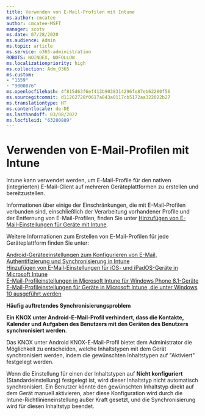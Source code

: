 ```yaml
---
title: Verwenden von E-Mail-Profilen mit Intune
ms.author: cmcatee
author: cmcatee-MSFT
manager: scotv
ms.date: 07/28/2020
ms.audience: Admin
ms.topic: article
ms.service: o365-administration
ROBOTS: NOINDEX, NOFOLLOW
ms.localizationpriority: high
ms.collection: Adm_O365
ms.custom:
- "1559"
- "9000076"
ms.openlocfilehash: 4f815d63f6ef413b9038314296fe87eb62280f56
ms.sourcegitcommit: d11262728f0617a843a0117cb5172aa322022b27
ms.translationtype: HT
ms.contentlocale: de-DE
ms.lasthandoff: 03/08/2022
ms.locfileid: "63280889"
---
```

# <a name="using-email-profiles-with-intune"></a>Verwenden von E-Mail-Profilen mit Intune

Intune kann verwendet werden, um E-Mail-Profile für den nativen (integrierten) E-Mail-Client auf mehreren Geräteplattformen zu erstellen und bereitzustellen.

Informationen über einige der Einschränkungen, die mit E-Mail-Profilen verbunden sind, einschließlich der Verarbeitung vorhandener Profile und der Entfernung von E-Mail-Profilen, finden Sie unter [Hinzufügen von E-Mail-Einstellungen für Geräte mit Intune](https://docs.microsoft.com/intune/email-settings-configure).

Weitere Informationen zum Erstellen von E-Mail-Profilen für jede Geräteplattform finden Sie unter:

[Android-Geräteeinstellungen zum Konfigurieren von E-Mail, Authentifizierung und Synchronisierung in Intune](https://docs.microsoft.com/intune/email-settings-android)  
[Hinzufügen von E-Mail-Einstellungen für iOS- und iPadOS-Geräte in Microsoft Intune](https://docs.microsoft.com/intune/email-settings-ios)  
[E-Mail-Profileinstellungen in Microsoft Intune für Windows Phone 8.1-Geräte](https://docs.microsoft.com/intune/email-settings-windows-phone-8-1)  
[E-Mail-Profileinstellungen für Geräte in Microsoft Intune, die unter Windows 10 ausgeführt werden](https://docs.microsoft.com/intune/email-settings-windows-10)

**Häufig auftretendes Synchronisierungsproblem**

**Ein KNOX unter Android-E-Mail-Profil verhindert, dass die Kontakte, Kalender und Aufgaben des Benutzers mit den Geräten des Benutzers synchronisiert werden.**

Das KNOX unter Android KNOX-E-Mail-Profil bietet dem Administrator die Möglichkeit zu entscheiden, welche Inhaltstypen mit dem Gerät synchronisiert werden, indem die gewünschten Inhaltstypen auf "Aktiviert" festgelegt werden.

Wenn die Einstellung für einen der Inhaltstypen auf **Nicht konfiguriert** (Standardeinstellung) festgelegt ist, wird dieser Inhaltstyp nicht automatisch synchronisiert. Ein Benutzer könnte den gewünschten Inhaltstyp direkt auf dem Gerät manuell aktivieren, aber diese Konfiguration wird durch die Intune-Richtlinieneinstellung außer Kraft gesetzt, und die Synchronisierung wird für diesen Inhaltstyp beendet.

